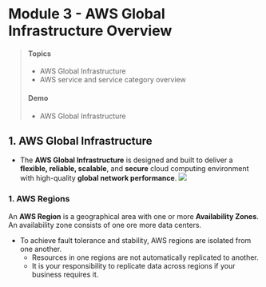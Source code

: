 # Module 3 - AWS Global Infrastructure Overview
> #### **Topics**
> * AWS Global Infrastructure
> * AWS service and service category overview
> #### **Demo**
> * AWS Global Infrastructure

## 1. AWS Global Infrastructure
* The **AWS Global Infrastructure** is designed and built to deliver a **flexible, reliable, scalable**, and **secure** cloud computing environment with high-quality **global network performance**. 
![](https://i.imgur.com/9xs8bUX.png)
### 1. AWS Regions
An **AWS Region** is a geographical area with one or more **Availability Zones**. An availability zone consists of one ore more data centers. 
* To achieve fault tolerance and stability, AWS regions are isolated from one another. 
	* Resources in one regions are not automatically replicated to another. 
	* It is your responsibility to replicate data across regions if your business requires it. 